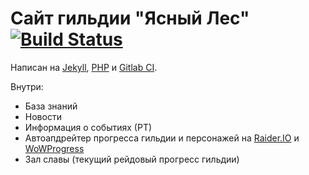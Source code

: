 # Сайт гильдии "Ясный Лес" [![Build Status](https://gitlab.com/rakshazi/forestguild/badges/master/build.svg)](https://forestguild.club)

Написан на [Jekyll](https://jekyllrb.com), [PHP](https://php.net) и [Gitlab CI](https://gitlab.com/rakshazi/forestguild).

Внутри:

* База знаний
* Новости
* Информация о событиях (РТ)
* Автоапдрейтер прогресса гильдии и персонажей на [Raider.IO](https://raider.io) и [WoWProgress](https://wowprogress.com)
* Зал славы (текущий рейдовый прогресс гильдии)
